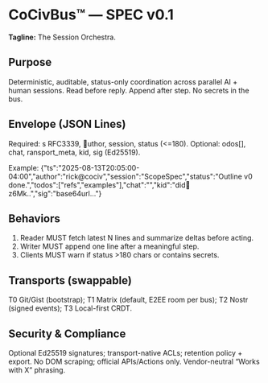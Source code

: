 # CoCivBus™ — SPEC v0.1
**Tagline:** The Session Orchestra.

## Purpose
Deterministic, auditable, status-only coordination across parallel AI + human sessions.  Read before reply.  Append after step.  No secrets in the bus.

## Envelope (JSON Lines)
Required:   s RFC3339, uthor, session, status (<=180).
Optional:   odos[], chat,   ransport_meta, kid, sig (Ed25519).

Example:
{"ts":"2025-08-13T20:05:00-04:00","author":"rick@cociv","session":"ScopeSpec","status":"Outline v0 done.","todos":["refs","examples"],"chat":"<link>","kid":"did:key:z6Mk..","sig":"base64url..."}

## Behaviors
1) Reader MUST fetch latest N lines and summarize deltas before acting.
2) Writer MUST append one line after a meaningful step.
3) Clients MUST warn if status >180 chars or contains secrets.

## Transports (swappable)
T0 Git/Gist (bootstrap); T1 Matrix (default, E2EE room per bus); T2 Nostr (signed events); T3 Local-first CRDT.

## Security & Compliance
Optional Ed25519 signatures; transport-native ACLs; retention policy + export.  No DOM scraping; official APIs/Actions only.  Vendor-neutral “Works with X” phrasing.


